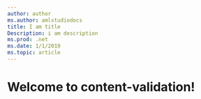 ```yaml
---
author: author
ms.author: amlstudiodocs
title: I am title
Description: i am description
ms.prod: .net
ms.date: 1/1/2019
ms.topic: article
---
```


# Welcome to content-validation!
